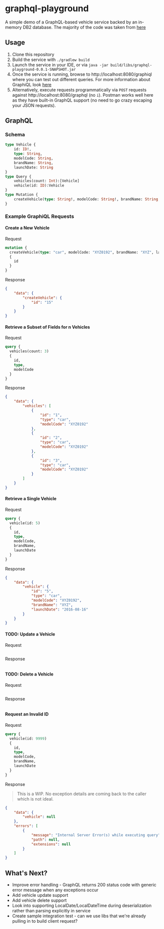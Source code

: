 # graphql-playground
A simple demo of a GraphQL-based vehicle service backed by an in-memory DB2 database. The majority of the code was taken 
from [here](https://dzone.com/articles/a-beginners-guide-to-graphql-with-spring-boot)

## Usage
1. Clone this repository
2. Build the service with `./gradlew build`
3. Launch the service in your IDE, or via `java -jar build/libs/graphql-playground-0.0.1-SNAPSHOT.jar`
4. Once the service is running, browse to http://localhost:8080/graphiql where you can test out different queries. For 
more information about GraphiQL look [here](https://github.com/graphql/graphiql)
5. Alternatively, execute requests programmatically via `POST` requests against http://localhost:8080/graphql (no `i`).
Postman works well here as they have built-in GraphQL support (no need to go crazy escaping your JSON requests).

## GraphQL
### Schema
```graphql
type Vehicle {
    id: ID!,
    type: String,
    modelCode: String,
    brandName: String,
    launchDate: String
}
type Query {
    vehicles(count: Int):[Vehicle]
    vehicle(id: ID):Vehicle
}
type Mutation {
    createVehicle(type: String!, modelCode: String!, brandName: String, launchDate: String):Vehicle
}
```

### Example GraphiQL Requests

#### Create a New Vehicle
Request
```graphql
mutation {
  createVehicle(type: "car", modelCode: "XYZ0192", brandName: "XYZ", launchDate: "2016-08-16") 
  {
    id
  }
}
```
Response
```json
{
    "data": {
        "createVehicle": {
            "id": "15"
        }
    }
}
```

#### Retrieve a Subset of Fields for n Vehicles
Request
```graphql
query {
  vehicles(count: 3) 
  {
    id, 
    type, 
    modelCode
  }
}
```
Response
```json
{
    "data": {
        "vehicles": [
            {
                "id": "1",
                "type": "car",
                "modelCode": "XYZ0192"
            },
            {
                "id": "2",
                "type": "car",
                "modelCode": "XYZ0192"
            },
            {
                "id": "3",
                "type": "car",
                "modelCode": "XYZ0192"
            }
        ]
    }
}
```

#### Retrieve a Single Vehicle
Request
```graphql
query {
  vehicle(id: 5) 
  {
    id, 
    type, 
    modelCode,
    brandName,
    launchDate
  }
}
```
Response
```json
{
    "data": {
        "vehicle": {
            "id": "5",
            "type": "car",
            "modelCode": "XYZ0192",
            "brandName": "XYZ",
            "launchDate": "2016-08-16"
        }
    }
}
```

#### TODO: Update a Vehicle
Request
```graphql
```
Response
```json
```

#### TODO: Delete a Vehicle
Request
```graphql
```
Response
```json
```

#### Request an Invalid ID
Request
```graphql
query {
  vehicle(id: 9999) 
  {
    id, 
    type, 
    modelCode,
    brandName,
    launchDate
  }
}
```
Response
>This is a WIP. No exception details are coming back to the caller which is not ideal.
```json
{
    "data": {
        "vehicle": null
    },
    "errors": [
        {
            "message": "Internal Server Error(s) while executing query",
            "path": null,
            "extensions": null
        }
    ]
}
```

## What's Next?
* Improve error handling - GraphQL returns 200 status code with generic error message when any exceptions occur
* Add vehicle update support
* Add vehicle delete support
* Look into supporting LocalDate/LocalDateTime during deserialization rather than parsing explicitly in service
* Create sample integration test - can we use libs that we're already pulling in to build client request?
